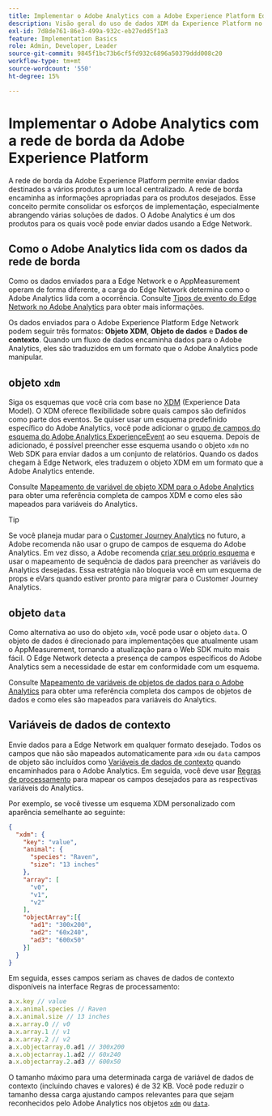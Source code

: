 ```yaml
---
title: Implementar o Adobe Analytics com a Adobe Experience Platform Edge
description: Visão geral do uso de dados XDM da Experience Platform no Adobe Analytics
exl-id: 7d8de761-86e3-499a-932c-eb27edd5f1a3
feature: Implementation Basics
role: Admin, Developer, Leader
source-git-commit: 9845f1bc73b6cf5fd932c6896a50379ddd008c20
workflow-type: tm+mt
source-wordcount: '550'
ht-degree: 15%

---
```


# Implementar o Adobe Analytics com a rede de borda da Adobe Experience Platform

A rede de borda da Adobe Experience Platform permite enviar dados destinados a vários produtos a um local centralizado. A rede de borda encaminha as informações apropriadas para os produtos desejados. Esse conceito permite consolidar os esforços de implementação, especialmente abrangendo várias soluções de dados. O Adobe Analytics é um dos produtos para os quais você pode enviar dados usando a Edge Network.

## Como o Adobe Analytics lida com os dados da rede de borda

Como os dados enviados para a Edge Network e o AppMeasurement operam de forma diferente, a carga do Edge Network determina como o Adobe Analytics lida com a ocorrência. Consulte [Tipos de evento do Edge Network no Adobe Analytics](hit-types.md) para obter mais informações.

Os dados enviados para o Adobe Experience Platform Edge Network podem seguir três formatos: **Objeto XDM**, **Objeto de dados** e **Dados de contexto**. Quando um fluxo de dados encaminha dados para o Adobe Analytics, eles são traduzidos em um formato que o Adobe Analytics pode manipular.

## objeto `xdm`

Siga os esquemas que você cria com base no [XDM](https://experienceleague.adobe.com/pt-br/docs/experience-platform/xdm/home) (Experience Data Model). O XDM oferece flexibilidade sobre quais campos são definidos como parte dos eventos. Se quiser usar um esquema predefinido específico do Adobe Analytics, você pode adicionar o [grupo de campos do esquema do Adobe Analytics ExperienceEvent](https://experienceleague.adobe.com/en/docs/experience-platform/xdm/field-groups/event/analytics-full-extension) ao seu esquema. Depois de adicionado, é possível preencher esse esquema usando o objeto `xdm` no Web SDK para enviar dados a um conjunto de relatórios. Quando os dados chegam à Edge Network, eles traduzem o objeto XDM em um formato que a Adobe Analytics entende.

Consulte [Mapeamento de variável de objeto XDM para o Adobe Analytics](xdm-var-mapping.md) para obter uma referência completa de campos XDM e como eles são mapeados para variáveis do Analytics.

>[!TIP]
>
>Se você planeja mudar para o [Customer Journey Analytics](https://experienceleague.adobe.com/en/docs/analytics-platform/using/cja-landing) no futuro, a Adobe recomenda não usar o grupo de campos de esquema do Adobe Analytics. Em vez disso, a Adobe recomenda [criar seu próprio esquema](https://experienceleague.adobe.com/en/docs/analytics-platform/using/compare-aa-cja/upgrade-to-cja/schema/cja-upgrade-schema-architect) e usar o mapeamento de sequência de dados para preencher as variáveis do Analytics desejadas. Essa estratégia não bloqueia você em um esquema de props e eVars quando estiver pronto para migrar para o Customer Journey Analytics.

## objeto `data`

Como alternativa ao uso do objeto `xdm`, você pode usar o objeto `data`. O objeto de dados é direcionado para implementações que atualmente usam o AppMeasurement, tornando a atualização para o Web SDK muito mais fácil. O Edge Network detecta a presença de campos específicos do Adobe Analytics sem a necessidade de estar em conformidade com um esquema.

Consulte [Mapeamento de variáveis de objetos de dados para o Adobe Analytics](data-var-mapping.md) para obter uma referência completa dos campos de objetos de dados e como eles são mapeados para variáveis do Analytics.

## Variáveis de dados de contexto

Envie dados para a Edge Network em qualquer formato desejado. Todos os campos que não são mapeados automaticamente para `xdm` ou `data` campos de objeto são incluídos como [Variáveis de dados de contexto](/help/implement/vars/page-vars/contextdata.md) quando encaminhados para o Adobe Analytics. Em seguida, você deve usar [Regras de processamento](/help/admin/tools/manage-rs/edit-settings/general/processing-rules/pr-overview.md) para mapear os campos desejados para as respectivas variáveis do Analytics.

Por exemplo, se você tivesse um esquema XDM personalizado com aparência semelhante ao seguinte:

```json
{
  "xdm": {
    "key": "value",
    "animal": {
      "species": "Raven",
      "size": "13 inches"
    },
    "array": [
      "v0",
      "v1",
      "v2"
    ],
    "objectArray":[{
      "ad1": "300x200",
      "ad2": "60x240",
      "ad3": "600x50"
    }]
  }
}
```

Em seguida, esses campos seriam as chaves de dados de contexto disponíveis na interface Regras de processamento:

```javascript
a.x.key // value
a.x.animal.species // Raven
a.x.animal.size // 13 inches
a.x.array.0 // v0
a.x.array.1 // v1
a.x.array.2 // v2
a.x.objectarray.0.ad1 // 300x200
a.x.objectarray.1.ad2 // 60x240
a.x.objectarray.2.ad3 // 600x50
```

O tamanho máximo para uma determinada carga de variável de dados de contexto (incluindo chaves e valores) é de 32 KB. Você pode reduzir o tamanho dessa carga ajustando campos relevantes para que sejam reconhecidos pelo Adobe Analytics nos objetos [`xdm`](xdm-var-mapping.md) ou [`data`](data-var-mapping.md).
